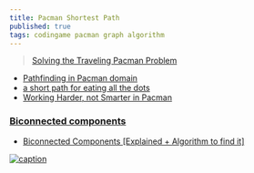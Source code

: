 ```yaml
---
title: Pacman Shortest Path
published: true
tags: codingame pacman graph algorithm
---
```

> [Solving the Traveling Pacman Problem](https://blog.polybdenum.com/2017/07/26/solving-the-traveling-pacman-problem.html)
- [Pathfinding in Pacman domain](https://pnut2357.github.io/search-algorithms/)
- [a short path for eating all the dots](https://stackoverflow.com/questions/12877560/pacman-a-short-path-for-eating-all-the-dots)
- [Working Harder, not Smarter in Pacman](https://saumikn.com/blog/working-harder-not-smarter-in-pacman/)

### [Biconnected components](https://en.wikipedia.org/wiki/Biconnected_component)

- [Biconnected Components [Explained + Algorithm to find it]](https://iq.opengenus.org/biconnected-components/)

[![caption](https://blog.polybdenum.com/img/1*FKnFcRSIYWA-J3vd3UkwNA.png)](https://blog.polybdenum.com/2017/07/26/solving-the-traveling-pacman-problem.html#biconnected-components)